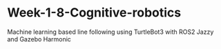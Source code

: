 # Week-1-8-Cognitive-robotics
Machine learning based line following using TurtleBot3 with ROS2 Jazzy and Gazebo Harmonic
